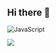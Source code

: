 ## Hi there 👋

![JavaScript](https://img.shields.io/badge/javascript-%23323330.svg?style=for-the-badge&logo=javascript&logoColor=%23F7DF1E)

[![](https://visitcount.itsvg.in/api?id=tvalcke&label=Profile%20Views&color=2&icon=1&pretty=true)](https://visitcount.itsvg.in)
